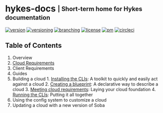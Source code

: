 # hykes-docs <sub><sup>| Short-term home for Hykes documentation</sup></sub>
[![version](http://img.shields.io/badge/version-n/a-blue.svg)](#)
[![versioning](http://img.shields.io/badge/versioning-continous-blue.svg)](#)
[![branching](http://img.shields.io/badge/branching-github%20flow-blue.svg)](https://guides.github.com/introduction/flow/)
[![license](http://img.shields.io/badge/license-apache-blue.svg)](LICENSE.md)
[![pm](http://img.shields.io/badge/pm-zenhub-blue.svg)](https://www.zenhub.io)
[![circleci](https://circleci.com/gh/cloud-elements/hykes-docs.svg?style=shield)](https://circleci.com/gh/cloud-elements/hykes-docs)

## Table of Contents

1. Overview
2. [Cloud Requirements](src/cloud-requirements.md)
3. Client Requirements
4. Guides
  1. Building a cloud
    1. [Installing the CLIs](src/installing-the-clis.md): A toolkit to quickly and easily act against a cloud
    2. [Creating a blueprint](src/creating-a-blueprint.md): A declarative way to describe a cloud
    3. [Meeting cloud requirements](src/meeting-cloud-requirements.md): Laying your cloud foundation
    4. [Running the CLIs](src/running-the-clis.md): Putting it all together
  2. Using the config system to customize a cloud
  3. Updating a cloud with a new version of Soba
